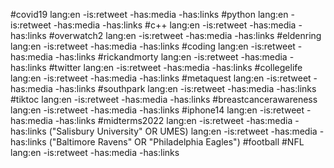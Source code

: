 #covid19 lang:en -is:retweet -has:media -has:links
#python lang:en -is:retweet -has:media -has:links
#c++ lang:en -is:retweet -has:media -has:links
#overwatch2 lang:en -is:retweet -has:media -has:links
#eldenring lang:en -is:retweet -has:media -has:links
#coding lang:en -is:retweet -has:media -has:links
#rickandmorty lang:en -is:retweet -has:media -has:links
#twitter lang:en -is:retweet -has:media -has:links
#collegelife lang:en -is:retweet -has:media -has:links
#metaquest lang:en -is:retweet -has:media -has:links
#southpark lang:en -is:retweet -has:media -has:links
#tiktoc lang:en -is:retweet -has:media -has:links
#breastcancerawareness lang:en -is:retweet -has:media -has:links
#iphone14 lang:en -is:retweet -has:media -has:links
#midterms2022 lang:en -is:retweet -has:media -has:links
("Salisbury University" OR UMES) lang:en -is:retweet -has:media -has:links
("Baltimore Ravens" OR "Philadelphia Eagles") #football #NFL lang:en -is:retweet -has:media -has:links

